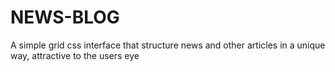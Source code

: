 # NEWS-BLOG
A simple grid css interface that structure news
and other articles in a unique way, attractive to
the users eye
